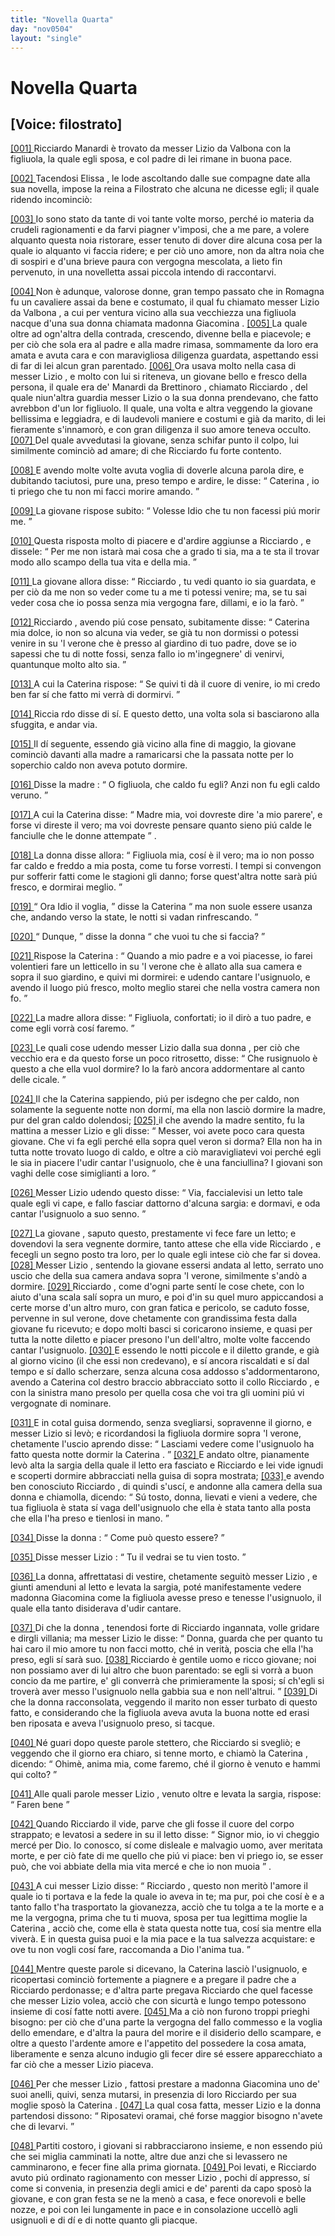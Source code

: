 ```yaml
---
title: "Novella Quarta"
day: "nov0504"
layout: "single"
---
```

<div id="nov0504" type="novella" who="filostrato">
 <h1>
  Novella Quarta
 </h1>
 <p>
  <h2>
   [Voice: filostrato]
  </h2>
 </p>
 <argument>
  <p>
   <a href="{{ site.baseurl }}enDecameron/nov0504#p05040001">
    [001]
   </a>
   <name persref="ricciardomanardi" type="person">
    Ricciardo Manardi
   </name>
   &egrave; trovato da messer
   <name persref="lizio" type="person">
    Lizio da Valbona
   </name>
   con la figliuola, la quale egli sposa, e col padre di lei rimane in buona pace.
  </p>
 </argument>
 <div3 type="commentary" who="author">
  <p>
   <a href="{{ site.baseurl }}enDecameron/nov0504#p05040002">
    [002]
   </a>
   Tacendosi
   <name persref="elissa" type="person">
    Elissa
   </name>
   , le lode ascoltando dalle sue compagne date alla sua novella, impose la
   <name persref="fiammetta" type="person">
    reina
   </name>
   a
   <name persref="filostrato" type="person">
    Filostrato
   </name>
   che alcuna ne dicesse egli; il quale ridendo incominci&ograve;:
  </p>
 </div3>
 <div3 type="commentary" who="filostrato">
  <p>
   <a href="{{ site.baseurl }}enDecameron/nov0504#p05040003">
    [003]
   </a>
   Io sono stato da tante di voi tante volte morso, perch&eacute; io materia da crudeli ragionamenti e da farvi piagner v'imposi, che a me pare, a volere alquanto questa noia ristorare, esser tenuto di dover dire alcuna cosa per la quale io alquanto vi faccia ridere; e per ci&ograve; uno amore, non da altra noia che di sospiri e d'una brieve paura con vergogna mescolata, a lieto fin pervenuto, in una novelletta assai piccola intendo di raccontarvi.
  </p>
 </div3>
 <p>
  <a href="{{ site.baseurl }}enDecameron/nov0504#p05040004">
   [004]
  </a>
  Non &egrave; adunque, valorose donne, gran tempo passato che in
  <name placeref="romagna" type="place">
   Romagna
  </name>
  fu un cavaliere assai da bene e costumato, il qual fu chiamato messer
  <name persref="lizio" type="person">
   Lizio da Valbona
  </name>
  , a cui per ventura vicino alla sua vecchiezza una figliuola nacque d'una sua donna chiamata
  <name persref="giacomina" type="person">
   madonna Giacomina
  </name>
  .
  <a href="{{ site.baseurl }}enDecameron/nov0504#p05040005">
   [005]
  </a>
  La quale oltre ad ogn'altra della contrada, crescendo, divenne bella e piacevole; e per ci&ograve; che sola era al padre e alla madre rimasa, sommamente da loro era amata e avuta cara e con maravigliosa diligenza guardata, aspettando essi di far di lei alcun gran parentado.
  <a href="{{ site.baseurl }}enDecameron/nov0504#p05040006">
   [006]
  </a>
  Ora usava molto nella casa di messer
  <name persref="lizio" type="person">
   Lizio
  </name>
  , e molto con lui si riteneva, un giovane bello e fresco della persona, il quale era de'
  <name persref="manardi" type="person">
   Manardi da Brettinoro
  </name>
  , chiamato
  <name persref="ricciardomanardi" type="person">
   Ricciardo
  </name>
  , del quale niun'altra guardia messer
  <name persref="lizio" type="person">
   Lizio
  </name>
  o la sua donna prendevano, che fatto avrebbon d'un lor figliuolo. Il quale, una volta e altra veggendo la
  <name persref="caterina" type="person">
   giovane
  </name>
  bellissima e leggiadra, e di laudevoli maniere e costumi e gi&agrave; da marito, di lei fieramente s'innamor&ograve;, e con gran diligenza il suo amore teneva occulto.
  <a href="{{ site.baseurl }}enDecameron/nov0504#p05040007">
   [007]
  </a>
  Del quale avvedutasi la giovane, senza schifar punto il colpo, lui similmente cominci&ograve; ad amare; di che
  <name persref="ricciardomanardi" type="person">
   Ricciardo
  </name>
  fu forte contento.
 </p>
 <p>
  <a href="{{ site.baseurl }}enDecameron/nov0504#p05040008">
   [008]
  </a>
  E avendo molte volte avuta voglia di doverle alcuna parola dire, e dubitando taciutosi, pure una, preso tempo e ardire, le disse:
  <q direct="unspecified" who="ricciardomanardi">
   <name persref="caterina" type="person">
    Caterina
   </name>
   , io ti priego che tu non mi facci morire amando.
  </q>
 </p>
 <p>
  <a href="{{ site.baseurl }}enDecameron/nov0504#p05040009">
   [009]
  </a>
  La
  <name persref="caterina" type="person">
   giovane
  </name>
  rispose subito:
  <q direct="unspecified" who="caterina">
   Volesse Idio che tu non facessi pi&uacute; morir me.
  </q>
 </p>
 <p>
  <a href="{{ site.baseurl }}enDecameron/nov0504#p05040010">
   [010]
  </a>
  Questa risposta molto di piacere e d'ardire aggiunse a
  <name persref="ricciardomanardi" type="person">
   Ricciardo
  </name>
  , e dissele:
  <q direct="unspecified" who="ricciardomanardi">
   Per me non istar&agrave; mai cosa che a grado ti sia, ma a te sta il trovar modo allo scampo della tua vita e della mia.
  </q>
 </p>
 <p>
  <a href="{{ site.baseurl }}enDecameron/nov0504#p05040011">
   [011]
  </a>
  La
  <name persref="caterina" type="person">
   giovane
  </name>
  allora disse:
  <q direct="unspecified" who="caterina">
   <name persref="ricciardomanardi" type="person">
    Ricciardo
   </name>
   , tu vedi quanto io sia guardata, e per ci&ograve; da me non so veder come tu a me ti potessi venire; ma, se tu sai veder cosa che io possa senza mia vergogna fare, dillami, e io la far&ograve;.
  </q>
 </p>
 <p>
  <a href="{{ site.baseurl }}enDecameron/nov0504#p05040012">
   [012]
  </a>
  <name persref="ricciardomanardi" type="person">
   Ricciardo
  </name>
  , avendo pi&uacute; cose pensato, subitamente disse:
  <q direct="unspecified">
   <name persref="caterina" type="person">
    Caterina
   </name>
   mia dolce, io non so alcuna via veder, se gi&agrave; tu non dormissi o potessi venire in su 'l verone che &egrave; presso al giardino di tuo padre, dove se io sapessi che tu di notte fossi, senza fallo io m'ingegnere' di venirvi, quantunque molto alto sia.
  </q>
 </p>
 <p>
  <a href="{{ site.baseurl }}enDecameron/nov0504#p05040013">
   [013]
  </a>
  A cui la
  <name persref="caterina" type="person">
   Caterina
  </name>
  rispose:
  <q direct="unspecified" who="caterina">
   Se quivi ti d&agrave; il cuore di venire, io mi credo ben far s&iacute; che fatto mi verr&agrave; di dormirvi.
  </q>
 </p>
 <p>
  <a href="{{ site.baseurl }}enDecameron/nov0504#p05040014">
   [014]
  </a>
  <name persref="ricciardomanardi" type="person">
   Riccia rdo
  </name>
  disse di s&iacute;. E questo detto, una volta sola si basciarono alla sfuggita, e andar via.
 </p>
 <p>
  <a href="{{ site.baseurl }}enDecameron/nov0504#p05040015">
   [015]
  </a>
  Il d&iacute; seguente, essendo gi&agrave; vicino alla fine di maggio, la
  <name persref="caterina" type="person">
   giovane
  </name>
  cominci&ograve; davanti alla madre a ramaricarsi che la passata notte per lo soperchio caldo non aveva potuto dormire.
 </p>
 <p>
  <a href="{{ site.baseurl }}enDecameron/nov0504#p05040016">
   [016]
  </a>
  Disse la
  <name persref="giacomina" type="person">
   madre
  </name>
  :
  <q direct="unspecified" who="giacomina">
   O figliuola, che caldo fu egli? Anzi non fu egli caldo veruno.
  </q>
 </p>
 <p>
  <a href="{{ site.baseurl }}enDecameron/nov0504#p05040017">
   [017]
  </a>
  A cui la
  <name persref="caterina" type="person">
   Caterina
  </name>
  disse:
  <q direct="unspecified" who="caterina">
   Madre mia, voi dovreste dire 'a mio parere', e forse vi direste il vero; ma voi dovreste pensare quanto sieno pi&uacute; calde le fanciulle che le donne attempate
  </q>
  .
 </p>
 <p>
  <a href="{{ site.baseurl }}enDecameron/nov0504#p05040018">
   [018]
  </a>
  La
  <name persref="giacomina" type="person">
   donna
  </name>
  disse allora:
  <q direct="unspecified" who="giacomina">
   Figliuola mia, cos&iacute; &egrave; il vero; ma io non posso far caldo e freddo a mia posta, come tu forse vorresti. I tempi si convengon pur sofferir fatti come le stagioni gli danno; forse quest'altra notte sar&agrave; pi&uacute; fresco, e dormirai meglio.
  </q>
 </p>
 <p>
  <a href="{{ site.baseurl }}enDecameron/nov0504#p05040019">
   [019]
  </a>
  <q direct="unspecified" who="caterina">
   Ora Idio il voglia,
  </q>
  disse la
  <name persref="caterina" type="person">
   Caterina
  </name>
  <q direct="unspecified">
   ma non suole essere usanza che, andando verso la state, le notti si vadan rinfrescando.
  </q>
 </p>
 <p>
  <a href="{{ site.baseurl }}enDecameron/nov0504#p05040020">
   [020]
  </a>
  <q direct="unspecified" who="giacomina">
   Dunque,
  </q>
  disse la
  <name persref="giacomina" type="person">
   donna
  </name>
  <q direct="unspecified">
   che vuoi tu che si faccia?
  </q>
 </p>
 <p>
  <a href="{{ site.baseurl }}enDecameron/nov0504#p05040021">
   [021]
  </a>
  Rispose la
  <name persref="caterina" type="person">
   Caterina
  </name>
  :
  <q direct="unspecified" who="caterina">
   Quando a mio padre e a voi piacesse, io farei volentieri fare un letticello in su 'l verone che &egrave; allato alla sua camera e sopra il suo giardino, e quivi mi dormirei: e udendo cantare l'usignuolo, e avendo il luogo pi&uacute; fresco, molto meglio starei che nella vostra camera non fo.
  </q>
 </p>
 <p>
  <a href="{{ site.baseurl }}enDecameron/nov0504#p05040022">
   [022]
  </a>
  La
  <name persref="giacomina" type="person">
   madre
  </name>
  allora disse:
  <q direct="unspecified" who="giacomina">
   Figliuola, confortati; io il dir&ograve; a tuo padre, e come egli vorr&agrave; cos&iacute; faremo.
  </q>
 </p>
 <p>
  <a href="{{ site.baseurl }}enDecameron/nov0504#p05040023">
   [023]
  </a>
  Le quali cose udendo messer
  <name persref="lizio" type="person">
   Lizio
  </name>
  dalla sua
  <name persref="giacomina" type="person">
   donna
  </name>
  , per ci&ograve; che vecchio era e da questo forse un poco ritrosetto, disse:
  <q direct="unspecified" who="lizio">
   Che rusignuolo &egrave; questo a che ella vuol dormire? Io la far&ograve; ancora addormentare al canto delle cicale.
  </q>
 </p>
 <p>
  <a href="{{ site.baseurl }}enDecameron/nov0504#p05040024">
   [024]
  </a>
  Il che la
  <name persref="caterina" type="person">
   Caterina
  </name>
  sappiendo, pi&uacute; per isdegno che per caldo, non solamente la seguente notte non dorm&iacute;, ma ella non lasci&ograve; dormire la madre, pur del gran caldo dolendosi;
  <a href="{{ site.baseurl }}enDecameron/nov0504#p05040025">
   [025]
  </a>
  il che avendo la
  <name persref="giacomina" type="person">
   madre
  </name>
  sentito, fu la mattina a messer
  <name persref="lizio" type="person">
   Lizio
  </name>
  e gli disse:
  <q direct="unspecified" who="giacomina">
   Messer, voi avete poco cara questa giovane. Che vi fa egli perch&eacute; ella sopra quel veron si dorma? Ella non ha in tutta notte trovato luogo di caldo, e oltre a ci&ograve; maravigliatevi voi perch&eacute; egli le sia in piacere l'udir cantar l'usignuolo, che &egrave; una fanciullina? I giovani son vaghi delle cose simiglianti a loro.
  </q>
 </p>
 <p>
  <a href="{{ site.baseurl }}enDecameron/nov0504#p05040026">
   [026]
  </a>
  Messer
  <name persref="lizio" type="person">
   Lizio
  </name>
  udendo questo disse:
  <q direct="unspecified" who="lizio">
   Via, faccialevisi un letto tale quale egli vi cape, e fallo fasciar dattorno d'alcuna sargia: e dormavi, e oda cantar l'usignuolo a suo senno.
  </q>
 </p>
 <p>
  <a href="{{ site.baseurl }}enDecameron/nov0504#p05040027">
   [027]
  </a>
  La
  <name persref="caterina" type="person">
   giovane
  </name>
  , saputo questo, prestamente vi fece fare un letto; e dovendovi la sera vegnente dormire, tanto attese che ella vide
  <name persref="ricciardomanardi" type="person">
   Ricciardo
  </name>
  , e fecegli un segno posto tra loro, per lo quale egli intese ci&ograve; che far si dovea.
  <a href="{{ site.baseurl }}enDecameron/nov0504#p05040028">
   [028]
  </a>
  Messer
  <name persref="lizio" type="person">
   Lizio
  </name>
  , sentendo la giovane essersi andata al letto, serrato uno uscio che della sua camera andava sopra 'l verone, similmente s'and&ograve; a dormire.
  <a href="{{ site.baseurl }}enDecameron/nov0504#p05040029">
   [029]
  </a>
  <name persref="ricciardomanardi" type="person">
   Ricciardo
  </name>
  , come d'ogni parte sent&iacute; le cose chete, con lo aiuto d'una scala sal&iacute; sopra un muro, e poi d'in su quel muro appiccandosi a certe morse d'un altro muro, con gran fatica e pericolo, se caduto fosse, pervenne in sul verone, dove chetamente con grandissima festa dalla giovane fu ricevuto; e dopo molti basci si coricarono insieme, e quasi per tutta la notte diletto e piacer presono l'un dell'altro, molte volte faccendo cantar l'usignuolo.
  <a href="{{ site.baseurl }}enDecameron/nov0504#p05040030">
   [030]
  </a>
  E essendo le notti piccole e il diletto grande, e gi&agrave; al giorno vicino (il che essi non credevano), e s&iacute; ancora riscaldati e s&iacute; dal tempo e s&iacute; dallo scherzare, senza alcuna cosa addosso s'addormentarono, avendo a
  <name persref="caterina" type="person">
   Caterina
  </name>
  col destro braccio abbracciato sotto il collo
  <name persref="ricciardomanardi" type="person">
   Ricciardo
  </name>
  , e con la sinistra mano presolo per quella cosa che voi tra gli uomini pi&uacute; vi vergognate di nominare.
 </p>
 <p>
  <a href="{{ site.baseurl }}enDecameron/nov0504#p05040031">
   [031]
  </a>
  E in cotal guisa dormendo, senza svegliarsi, sopravenne il giorno, e messer
  <name persref="lizio" type="person">
   Lizio
  </name>
  si lev&ograve;; e ricordandosi la figliuola dormire sopra 'l verone, chetamente l'uscio aprendo disse:
  <q direct="unspecified" who="lizio">
   Lasciami vedere come l'usignuolo ha fatto questa notte dormir la
   <name persref="caterina" type="person">
    Caterina
   </name>
   .
  </q>
  <a href="{{ site.baseurl }}enDecameron/nov0504#p05040032">
   [032]
  </a>
  E andato oltre, pianamente lev&ograve; alta la sargia della quale il letto era fasciato e
  <name persref="ricciardomanardi" type="person">
   Ricciardo
  </name>
  e lei vide ignudi e scoperti dormire abbracciati nella guisa di sopra mostrata;
  <a href="{{ site.baseurl }}enDecameron/nov0504#p05040033">
   [033]
  </a>
  e avendo ben conosciuto
  <name persref="ricciardomanardi" type="person">
   Ricciardo
  </name>
  , di quindi s'usc&iacute;, e andonne alla camera della sua
  <name persref="giacomina" type="person">
   donna
  </name>
  e chiamolla, dicendo:
  <q direct="unspecified" who="lizio">
   S&uacute; tosto, donna, lievati e vieni a vedere, che tua figliuola &egrave; stata s&iacute; vaga dell'usignuolo che ella &egrave; stata tanto alla posta che ella l'ha preso e tienlosi in mano.
  </q>
 </p>
 <p>
  <a href="{{ site.baseurl }}enDecameron/nov0504#p05040034">
   [034]
  </a>
  Disse la
  <name persref="giacomina" type="person">
   donna
  </name>
  :
  <q direct="unspecified" who="giacomina">
   Come pu&ograve; questo essere?
  </q>
 </p>
 <p>
  <a href="{{ site.baseurl }}enDecameron/nov0504#p05040035">
   [035]
  </a>
  Disse messer
  <name persref="lizio" type="person">
   Lizio
  </name>
  :
  <q direct="unspecified" who="lizio">
   Tu il vedrai se tu vien tosto.
  </q>
 </p>
 <p>
  <a href="{{ site.baseurl }}enDecameron/nov0504#p05040036">
   [036]
  </a>
  La donna, affrettatasi di vestire, chetamente seguit&ograve; messer
  <name persref="lizio" type="person">
   Lizio
  </name>
  , e giunti amenduni al letto e levata la sargia, pot&eacute; manifestamente vedere
  <name persref="giacomina" type="person">
   madonna Giacomina
  </name>
  come la figliuola avesse preso e tenesse l'usignuolo, il quale ella tanto disiderava d'udir cantare.
 </p>
 <p>
  <a href="{{ site.baseurl }}enDecameron/nov0504#p05040037">
   [037]
  </a>
  Di che la
  <name persref="giacomina" type="person">
   donna
  </name>
  , tenendosi forte di
  <name persref="ricciardomanardi" type="person">
   Ricciardo
  </name>
  ingannata, volle gridare e dirgli villania; ma messer
  <name persref="lizio" type="person">
   Lizio
  </name>
  le disse:
  <q direct="unspecified" who="lizio">
   Donna, guarda che per quanto tu hai caro il mio amore tu non facci motto, ch&eacute; in verit&agrave;, poscia che ella l'ha preso, egli s&iacute; sar&agrave; suo.
   <a href="{{ site.baseurl }}enDecameron/nov0504#p05040038">
    [038]
   </a>
   <name persref="ricciardomanardi" type="person">
    Ricciardo
   </name>
   &egrave; gentile uomo e ricco giovane; noi non possiamo aver di lui altro che buon parentado: se egli si vorr&agrave; a buon concio da me partire, e' gli converr&agrave; che primieramente la sposi; s&iacute; ch'egli si trover&agrave; aver messo l'usignuolo nella gabbia sua e non nell'altrui.
  </q>
  <a href="{{ site.baseurl }}enDecameron/nov0504#p05040039">
   [039]
  </a>
  Di che la donna racconsolata, veggendo il marito non esser turbato di questo fatto, e considerando che la figliuola aveva avuta la buona notte ed erasi ben riposata e aveva l'usignuolo preso, si tacque.
 </p>
 <p>
  <a href="{{ site.baseurl }}enDecameron/nov0504#p05040040">
   [040]
  </a>
  N&eacute; guari dopo queste parole stettero, che
  <name persref="ricciardomanardi" type="person">
   Ricciardo
  </name>
  si svegli&ograve;; e veggendo che il giorno era chiaro, si tenne morto, e chiam&ograve; la
  <name persref="caterina" type="person">
   Caterina
  </name>
  , dicendo:
  <q direct="unspecified" who="ricciardomanardi">
   Ohim&egrave;, anima mia, come faremo, ch&eacute; il giorno &egrave; venuto e hammi qui colto?
  </q>
 </p>
 <p>
  <a href="{{ site.baseurl }}enDecameron/nov0504#p05040041">
   [041]
  </a>
  Alle quali parole messer
  <name persref="lizio" type="person">
   Lizio
  </name>
  , venuto oltre e levata la sargia, rispose:
  <q direct="unspecified" who="lizio">
   Faren bene
  </q>
 </p>
 <p>
  <a href="{{ site.baseurl }}enDecameron/nov0504#p05040042">
   [042]
  </a>
  Quando
  <name persref="ricciardomanardi" type="person">
   Ricciardo
  </name>
  il vide, parve che gli fosse il cuore del corpo strappato; e levatosi a sedere in su il letto disse:
  <q direct="unspecified" who="ricciardomanardi">
   Signor mio, io vi cheggio merc&eacute; per Dio. Io conosco, s&iacute; come disleale e malvagio uomo, aver meritata morte, e per ci&ograve; fate di me quello che pi&uacute; vi piace: ben vi priego io, se esser pu&ograve;, che voi abbiate della mia vita merc&eacute; e che io non muoia
  </q>
  .
 </p>
 <p>
  <a href="{{ site.baseurl }}enDecameron/nov0504#p05040043">
   [043]
  </a>
  A cui messer
  <name persref="lizio" type="person">
   Lizio
  </name>
  disse:
  <q direct="unspecified" who="lizio">
   <name persref="ricciardomanardi" type="person">
    Ricciardo
   </name>
   , questo non merit&ograve; l'amore il quale io ti portava e la fede la quale io aveva in te; ma pur, poi che cos&iacute; &egrave; e a tanto fallo t'ha trasportato la giovanezza, acci&ograve; che tu tolga a te la morte e a me la vergogna, prima che tu ti muova, sposa per tua legittima moglie la
   <name persref="caterina" type="person">
    Caterina
   </name>
   , acci&ograve; che, come ella &egrave; stata questa notte tua, cos&iacute; sia mentre ella viver&agrave;. E in questa guisa puoi e la mia pace e la tua salvezza acquistare: e ove tu non vogli cos&iacute; fare, raccomanda a Dio l'anima tua.
  </q>
 </p>
 <p>
  <a href="{{ site.baseurl }}enDecameron/nov0504#p05040044">
   [044]
  </a>
  Mentre queste parole si dicevano, la
  <name persref="caterina" type="person">
   Caterina
  </name>
  lasci&ograve; l'usignuolo, e ricopertasi cominci&ograve; fortemente a piagnere e a pregare il padre che a
  <name persref="ricciardomanardi" type="person">
   Ricciardo
  </name>
  perdonasse; e d'altra parte pregava
  <name persref="ricciardomanardi" type="person">
   Ricciardo
  </name>
  che quel facesse che messer
  <name persref="lizio" type="person">
   Lizio
  </name>
  volea, acci&ograve; che con sicurt&agrave; e lungo tempo potessono insieme di cos&iacute; fatte notti avere.
  <a href="{{ site.baseurl }}enDecameron/nov0504#p05040045">
   [045]
  </a>
  Ma a ci&ograve; non furono troppi prieghi bisogno: per ci&ograve; che d'una parte la vergogna del fallo commesso e la voglia dello emendare, e d'altra la paura del morire e il disiderio dello scampare, e oltre a questo l'ardente amore e l'appetito del possedere la cosa amata, liberamente e senza alcuno indugio gli fecer dire s&eacute; essere apparecchiato a far ci&ograve; che a messer
  <name persref="lizio" type="person">
   Lizio
  </name>
  piaceva.
 </p>
 <p>
  <a href="{{ site.baseurl }}enDecameron/nov0504#p05040046">
   [046]
  </a>
  Per che messer
  <name persref="lizio" type="person">
   Lizio
  </name>
  , fattosi prestare a
  <name persref="giacomina" type="person">
   madonna Giacomina
  </name>
  uno de' suoi anelli, quivi, senza mutarsi, in presenzia di loro
  <name persref="ricciardomanardi" type="person">
   Ricciardo
  </name>
  per sua moglie spos&ograve; la
  <name persref="caterina" type="person">
   Caterina
  </name>
  .
  <a href="{{ site.baseurl }}enDecameron/nov0504#p05040047">
   [047]
  </a>
  La qual cosa fatta, messer
  <name persref="lizio" type="person">
   Lizio
  </name>
  e la donna partendosi dissono:
  <q direct="unspecified" who="lizio giacomina">
   Riposatevi oramai, ch&eacute; forse maggior bisogno n'avete che di levarvi.
  </q>
 </p>
 <p>
  <a href="{{ site.baseurl }}enDecameron/nov0504#p05040048">
   [048]
  </a>
  Partiti costoro, i giovani si rabbracciarono insieme, e non essendo pi&uacute; che sei miglia camminati la notte, altre due anzi che si levassero ne camminarono, e fecer fine alla prima giornata.
  <a href="{{ site.baseurl }}enDecameron/nov0504#p05040049">
   [049]
  </a>
  Poi levati, e
  <name persref="ricciardomanardi" type="person">
   Ricciardo
  </name>
  avuto pi&uacute; ordinato ragionamento con messer
  <name persref="lizio" type="person">
   Lizio
  </name>
  , pochi d&iacute; appresso, s&iacute; come si convenia, in presenzia degli amici e de' parenti da capo spos&ograve; la giovane, e con gran festa se ne la men&ograve; a casa, e fece onorevoli e belle nozze, e poi con lei lungamente in pace e in consolazione uccell&ograve; agli usignuoli e di d&iacute; e di notte quanto gli piacque.
 </p>
</div>